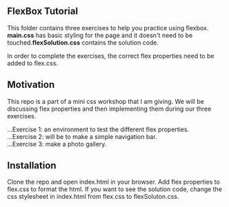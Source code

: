 ## FlexBox Tutorial

This folder contains three exercises to help you practice using flexbox. **main.css** has basic styling for the page and it doesn't need to be touched.**flexSolution.css** contains the solution code. 

In order to complete the exercises, the correct flex properties need to be added to flex.css. 

## Motivation

This repo is a part of a mini css workshop that I am giving. We will be discussing flex properties and then implementing them during our three exercises. 

...Exercise 1: an environment to test the different flex properties.   
...Exercise 2: will be to make a simple navigation bar.   
...Exercise 3: make a photo gallery.  
 
## Installation

Clone the repo and open index.html in your browser. Add flex properties to flex.css to format the html. If you want to see the solution code, change the css stylesheet in index.html from flex.css to flexSoluton.css.
